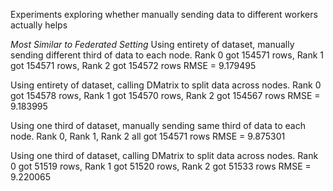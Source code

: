 Experiments exploring whether manually sending data to different workers actually helps

*Most Similar to Federated Setting*
Using entirety of dataset, manually sending different third of data to each node.
Rank 0 got 154571 rows, Rank 1 got 154571 rows, Rank 2 got 154572 rows
RMSE = 9.179495

Using entirety of dataset, calling DMatrix to split data across nodes.
Rank 0 got 154578 rows, Rank 1 got 154570 rows, Rank 2 got 154567 rows
RMSE = 9.183995

Using one third of dataset, manually sending same third of data to each node.
Rank 0, Rank 1, Rank 2 all got 154571 rows
RMSE = 9.875301

Using one third of dataset, calling DMatrix to split data across nodes.
Rank 0 got 51519 rows, Rank 1 got 51520 rows, Rank 2 got 51533 rows
RMSE = 9.220065
